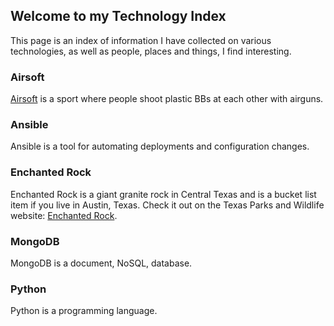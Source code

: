 ## Welcome to my Technology Index

This page is an index of information I have collected on various technologies, as well as people, places and things, I find interesting.


### Airsoft

[Airsoft](https://patrickaregan.github.io/tech-index/airsoft) is a sport where people shoot plastic BBs at each other with airguns.


### Ansible

Ansible is a tool for automating deployments and configuration changes.


### Enchanted Rock

Enchanted Rock is a giant granite rock in Central Texas and is a bucket list item if you live in Austin, Texas. Check it out on the Texas Parks and Wildlife website: [Enchanted Rock](https://tpwd.texas.gov/state-parks/enchanted-rock).


### MongoDB

MongoDB is a document, NoSQL, database.


### Python

Python is a programming language.


